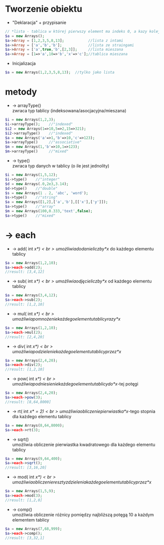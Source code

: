 # Tworzenie obiektu
* "Deklaracja" + przypisanie
```php
// *lista - tablica w której pierwszy element ma indeks 0, a kazy kolejny element ma indeks o jeden większy
$a = new Arrays();
$a->Array = [1,2,3,5,8,13];           //lista z intami
$a->Array = ['a','b','b'];            //lista ze straingami
$a->Array = ['a',true,'b',[2,3]];     //lista mieszana
$a->Array = [1=>'a',10=>'b','x'=>'c'];//tablica mieszana
```
* Inicjalizacja
```php
$a = new Arrays(1,2,3,5,8,13);  //tylko jako lista
```
# metody
* -> arrayType()<br>
zwraca typ tablicy (indeksowana/asocjacyjna/mieszana)
```php
$i = new Arrays(1,2,3);
$i->arrayType();    //"indexed"
$i2 = new Arrays(1=>10,5=>2,15=>321);
$i2->arrayType()    //"indexed"
$a = new Arrays('a'=>1,'b'=>10,'c'=>123);
$a->arrayType()     //"associative"
$m = new Arrays(1,'b'=>10,1=>123);
$m->arrayType()     //"mixed"
```
* -> type()<br>
zwraca typ danych w tablicy (o ile jest jednolity)
```php
$i = new Arrays(1,5,12);
$i->type()    //"integer"
$d = new Arrays(.0,2e3,3.14);
$d->type()    //"double"
$s = new Arrays(1 . 2, 'abc', 'word');
$s->type()    //"string"
$a = new Arrays([1,2],['a','b'],[['x'],['y']]);
$a->type()    //"array"
$m = new Arrays(100,0.333,'text',false);
$a->type()    //"mixed"
```
# -> each
* -> add( int *$x* )<br>
umożliwia dodanie liczby *$x* do każdego elementu tablicy
```php
$a = new Arrays(1,2,10);
$a->each->add(2);
//result: [3,4,12]
```
* -> sub( int *$x* )<br>
umożliwia odjęcie liczby *$x* od każdego elementu tablicy
```php
$a = new Arrays(3,4,12);
$a->each->sub(2);
//result: [1,2,10]
```
* -> mul( int *$x* )<br>
umożliwia pomnożenie każdego elementu tablicy razy *$x*
```php
$a = new Arrays(1,2,10);
$a->each->mul(2);
//result: [2,4,20]
```
* -> div( int *$x* )<br>
umożliwia podzielenie każdego elementu tablicy przez *$x*
```php
$a = new Arrays(2,4,20);
$a->each->div(2);
//result: [1,2,10]
```
* -> pow( int *$x* )<br>
umożliwia podniesienie każdego elementu tablicy do *$x*-tej potęgi
```php
$a = new Arrays(2,4,20);
$a->each->pow(3);
//result: [8,64,8000]
```
* -> rt( int *$x* = 2 )<br>
umożliwia obliczenie pierwiastka *$x*-tego stopnia dla każdego elementu tablicy
```php
$a = new Arrays(8,64,8000);
$a->each->rt(3);
```
* -> sqrt()<br>
umożliwia obliczenie pierwiastka kwadratowego dla każdego elementu tablicy
```php
$a = new Arrays(9,64,400);
$a->each->sqrt();
//result: [3,16,20]
```
* -> mod( int *$x* )<br>
umożliwia obliczenie reszty z dzielenia każdego elementu tablicy przez *$x* 
```php
$a = new Arrays(1,5,9);
$a->each->mod(3);
//result: [1,2,0]
```
* -> comp()<br>
umożliwia obliczenie różnicy pomiędzy najbliższą potęgą 10 a każdym elementem tablicy 
```php
$a = new Arrays(7,68,999);
$a->each->comp();
//result: [3,32,1]
```
